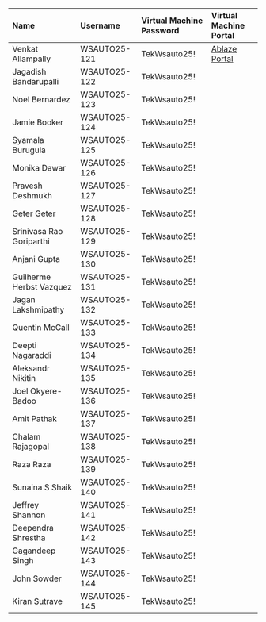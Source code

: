 | Name                 | Username     | Virtual Machine Password | Virtual Machine Portal       |
|:---------------------|:-------------|:-------------------------|:-----------------------------|
| Venkat Allampally    | WSAUTO25-121 | TekWsauto25!             | [Ablaze Portal](https://my.ablazedesktop.com) |
| Jagadish Bandarupalli| WSAUTO25-122 | TekWsauto25!             |                              |
| Noel Bernardez       | WSAUTO25-123 | TekWsauto25!             |                              |
| Jamie Booker         | WSAUTO25-124 | TekWsauto25!             |                              |
| Syamala Burugula     | WSAUTO25-125 | TekWsauto25!             |                              |
| Monika Dawar         | WSAUTO25-126 | TekWsauto25!             |                              |
| Pravesh Deshmukh     | WSAUTO25-127 | TekWsauto25!             |                              |
| Geter Geter          | WSAUTO25-128 | TekWsauto25!             |                              |
| Srinivasa Rao Goriparthi | WSAUTO25-129 | TekWsauto25!          |                              |
| Anjani Gupta         | WSAUTO25-130 | TekWsauto25!             |                              |
| Guilherme Herbst Vazquez | WSAUTO25-131 | TekWsauto25!          |                              |
| Jagan Lakshmipathy   | WSAUTO25-132 | TekWsauto25!             |                              |
| Quentin McCall       | WSAUTO25-133 | TekWsauto25!             |                              |
| Deepti Nagaraddi     | WSAUTO25-134 | TekWsauto25!             |                              |
| Aleksandr Nikitin    | WSAUTO25-135 | TekWsauto25!             |                              |
| Joel Okyere-Badoo    | WSAUTO25-136 | TekWsauto25!             |                              |
| Amit Pathak          | WSAUTO25-137 | TekWsauto25!             |                              |
| Chalam Rajagopal     | WSAUTO25-138 | TekWsauto25!             |                              |
| Raza Raza            | WSAUTO25-139 | TekWsauto25!             |                              |
| Sunaina S Shaik      | WSAUTO25-140 | TekWsauto25!             |                              |
| Jeffrey Shannon      | WSAUTO25-141 | TekWsauto25!             |                              |
| Deependra Shrestha   | WSAUTO25-142 | TekWsauto25!             |                              |
| Gagandeep Singh      | WSAUTO25-143 | TekWsauto25!             |                              |
| John Sowder          | WSAUTO25-144 | TekWsauto25!             |                              |
| Kiran Sutrave        | WSAUTO25-145 | TekWsauto25!             |                              |
